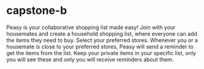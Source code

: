 # capstone-b
Peasy is your collaborative shopping list made easy!
Join with your housemates and create a household shopping list, where everyone can add the items they need to buy.
Select your preferred stores.
Whenever you or a housemate is close to your preferred stores, Peasy will send a reminder to get the items from the list.
Keep your private items in your specific list, only you will see these and only you will receive reminders about them.
